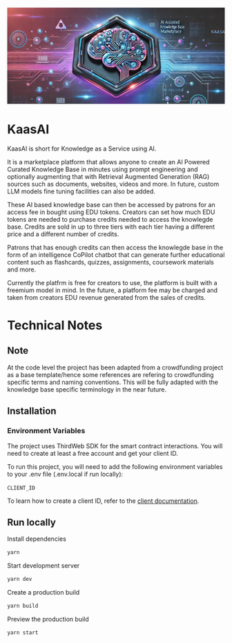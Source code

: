 
![kaasai-banner](./public/banner.jpg)

# KaasAI

KaasAI is short for Knowledge as a Service using AI.

It is a marketplace platform that allows anyone to create an AI Powered Curated Knowledge Base in minutes using prompt engineering and optionally augmenting that with Retrieval Augmented Generation (RAG) sources such as documents, websites, videos and more. In future, custom LLM models fine tuning facilities can also be added.

These AI based knowledge base can then be accessed by patrons for an access fee in bought using EDU tokens. Creators can set how much EDU tokens are needed to purchase credits needed to access the knowlegde base. Credits are sold in up to three tiers with each tier having a different price and a different number of credits.

Patrons that has enough credits can then access the knowlegde base in the form of an intelligence CoPilot chatbot that can generate further educational content such as flashcards, quizzes, assignments, coursework materials and more.

Currently the platfrm is free for creators to use, the platform is built with a freemium model in mind. In the future, a platform fee may be charged and taken from creators EDU revenue generated from the sales of credits.

# Technical Notes

## Note

At the code level the project has been adapted from a crowdfunding project as a base template/hence some references are refering to crowdfunding specific terms and naming conventions. This will be fully adapted with the knowledge base specific terminology in the near future.

## Installation

### Environment Variables

The project uses ThirdWeb SDK for the smart contract interactions. You will need to create at least a free account and get your client ID.

To run this project, you will need to add the following environment variables to your .env file (.env.local if run locally):

`CLIENT_ID`

To learn how to create a client ID, refer to the [client documentation](https://portal.thirdweb.com/typescript/v5/client). 

## Run locally

Install dependencies

```bash
yarn
```

Start development server

```bash
yarn dev
```

Create a production build

```bash
yarn build
```

Preview the production build

```bash
yarn start
```

